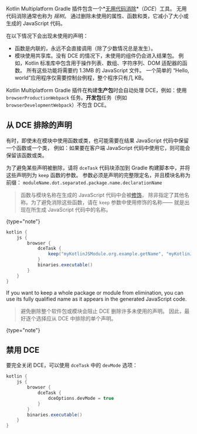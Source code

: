 [//]: # (title: Kotlin/JS 无用代码消除)

Kotlin Multiplatform Gradle 插件包含一个*[无用代码消除](https://zh.wikipedia.org/wiki/%E6%AD%BB%E7%A2%BC%E5%88%AA%E9%99%A4)*（_DCE_）工具。
无用代码消除通常也称为 _<span title="tree shaking">摇树</span>_。
通过删除未使用的属性、函数和类，它减小了大小或生成的 JavaScript 代码。

在以下情况下会出现未使用的声明：

* 函数是内联的，永远不会直接调用（除了少数情况总是发生）。
* 模块使用共享库。没有 DCE 的情况下，未使用的组件仍会进入结果包。
  例如，Kotlin 标准库中包含用于操作列表、数组、字符序列、DOM 适配器的函数。
  所有这些功能将需要约 1.3MB 的 JavaScript 文件。 一个简单的
  “Hello, world”应用程序仅需要控制台例程，整个程序只有几 KB。

Kotlin Multiplatform Gradle 插件在构建**生产包**时会自动处理 DCE，例如：使用
`browserProductionWebpack` 任务。**开发包**任务（例如 `browserDevelopmentWebpack`）不包含 DCE。

## 从 DCE 排除的声明

有时，即使未在模块中使用函数或类，也可能需要在结果 JavaScript 代码中保留一个函数或一个类，
例如：如果要在客户端 JavaScript 代码中使用它，则可能会保留该函数或类。

为了避免某些声明被删除，请将 `dceTask` 代码块添加到 Gradle 构建脚本中，并将这些声明列为 `keep` 函数的参数。
参数必须是声明的完整限定名，并且模块名称为前缀：
`moduleName.dot.separated.package.name.declarationName`

> 函数与模块名称在生成的 JavaScript 代码中会被[修饰](js-to-kotlin-interop.md#jsname-注解)，
> 除非指定了其他名称。为了避免消除这些函数，请在 `keep` 参数中使用修饰的名称——
> 就是出现在所生成 JavaScript 代码中的名称。
>
{type="note"}

```groovy
kotlin {
    js {
        browser {
            dceTask {
                keep("myKotlinJSModule.org.example.getName", "myKotlinJSModule.org.example.User" )
            }
            binaries.executable()
        }
    }
}
```

If you want to keep a whole package or module from elimination, you can use its fully qualified name as it appears in the
generated JavaScript code.

> 避免删除整个软件包或模块会阻止 DCE 删除许多未使用的声明。
> 因此，最好逐个选择应从 DCE 中排除的单个声明。
>
{type="note"}

## 禁用 DCE

要完全关闭 DCE，可以使用 `dceTask` 中的 `devMode` 选项：

```groovy
kotlin {
    js {
        browser {
            dceTask {
                dceOptions.devMode = true
            }
        }
        binaries.executable()
    }
}
```